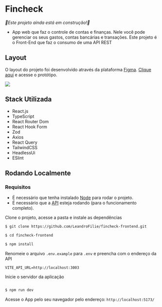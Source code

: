 # Fincheck
<i>🚧Este projeto ainda está em construção!🚧</i>
- App web que faz o controle de contas e finanças. Nele você pode gerenciar os seus gastos, contas bancárias e transações. Este projeto é o Front-End que faz o consumo de uma API REST

## Layout
O layout do projeto foi desenvolvido através da plataforma [Figma](figma.com). [Clique aqui](https://www.figma.com/file/7dydDfqmpnvY3HkXvdXoaL/Fincheck?type=design&node-id=229%3A8335&mode=design&t=QhTrUpPZkLTbIGQn-1) e acesse o protótipo.
<p>
  <img src="https://gist.githubusercontent.com/LeandroFilie/2cdbfaa1e7ed32e78a30698510b28095/raw/1047fbce1c79cf9c1ca67fb793d68b37fe3c09e1/fincheck.png" />
</p>

## Stack Utilizada
- React.js
- TypeScript
- React Router Dom
- React Hook Form
- Zod
- Axios
- React Query
- TailwindCSS
- HeadlessUi
- ESlint

## Rodando Localmente
### Requisitos

- É necessário que tenha instalado [Node](https://nodejs.org/en) para rodar o projeto.
- É necessário que a [API](https://github.com/LeandroFilie/fincheck-backend) esteja rodando (para o funcionamento completo).

Clone o projeto, acesse a pasta e instale as dependências

```bash
$ git clone https://github.com/LeandroFilie/fincheck-frontend.git

$ cd fincheck-frontend

$ npm install
```

Renomeie o arquivo `.env.example` para `.env` e preencha com o endereço da API
```env
VITE_API_URL=http://localhost:3003
```

Inicie o servidor da aplicação

```bash

$ npm run dev

```
Acesse o App pelo seu navegador pelo endereço: `http://localhost:5173/`

